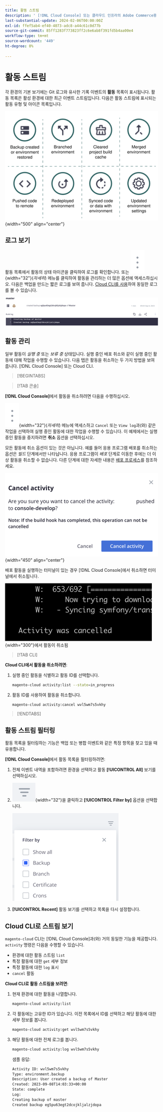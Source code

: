 ```yaml
---
title: 활동 스트림
description: ' [!DNL Cloud Console] 또는 클라우드 인프라의 Adobe Commerce용 Cloud CLI에서 활동 스트림을 읽는 방법을 알아봅니다.'
last-substantial-update: 2024-02-06T00:00:00Z
exl-id: ffef5ab4-ef40-4073-adc8-a44c61c0d77b
source-git-commit: 85ff1283f773823ff2c6e6ab8f391fd5b4aa00e4
workflow-type: tm+mt
source-wordcount: '449'
ht-degree: 0%

---
```


# 활동 스트림

각 환경의 기본 보기에는 Git 로그와 유사한 기록 이벤트의 **활동** 목록이 표시됩니다. 활동 목록은 활성 환경에 대한 최근 이벤트 스트림입니다. 다음은 활동 스트림에 표시되는 활동 유형 및 아이콘 목록입니다.

![활동 유형](../../assets/activity-types.svg){width="500" align="center"}

## 로그 보기

활동 목록에서 활동의 상태 아이콘을 클릭하여 로그를 확인합니다. 또는 ![자세히](../../assets/icon-more.png){width="32"}(_자세히_) 메뉴를 클릭하여 활동을 관리하는 더 많은 옵션에 액세스하십시오. 다음은 백업을 만드는 짧은 로그를 보여 줍니다. [Cloud CLI를 사용](#activity-stream-with-cloud-cli)하여 동일한 로그를 볼 수 있습니다.

![로그 보기](../../assets/log-view.png)

## 활동 관리

일부 활동이 _실행 중_ 또는 _보류 중_ 상태입니다. 실행 중인 배포 취소와 같이 실행 중인 활동에 대해 작업을 수행할 수 있습니다. 다음 탭은 활동을 취소하는 두 가지 방법을 보여 줍니다. [!DNL Cloud Console] 또는 Cloud CLI.

>[!BEGINTABS]

>[!TAB 콘솔]

**[!DNL Cloud Console]**&#x200B;에서 활동을 취소하려면 다음을 수행하십시오.

![자세히](../../assets/icon-more.png){width="32"}(_자세히_) 메뉴에 액세스하고 `Cancel` 또는 `View log`과(와) 같은 작업을 선택하여 실행 중인 활동에 대한 작업을 수행할 수 있습니다. 이 예제에서는 실행 중인 활동을 중지하려면 **취소** 옵션을 선택하십시오.

모든 활동에 취소 옵션이 있는 것은 아닙니다. 예를 들어 응용 프로그램 배포를 취소하는 옵션은 _빌드_ 단계에서만 나타납니다. 응용 프로그램이 _배포_ 단계로 이동한 후에는 더 이상 활동을 취소할 수 없습니다. 다른 단계에 대한 자세한 내용은 [배포 프로세스](../deploy/process.md)를 참조하세요.

![활동 취소](../../assets/activity-icons/cancel-activity.png){width="450" align="center"}

배포 활동을 실행하는 터미널이 있는 경우 [!DNL Cloud Console]에서 취소하면 터미널에서 취소됩니다.

![터미널](../../assets/activity-icons/activity-cancelled.png){width="300"}에서 활동이 취소됨

>[!TAB CLI]

**Cloud CLI에서 활동을 취소하려면**:

1. 실행 중인 활동을 식별하고 활동 ID를 선택합니다.

   ```bash
   magento-cloud activity:list --state=in_progress
   ```

1. 활동 ID를 사용하여 활동을 취소합니다.

   ```bash
   magento-cloud activity:cancel wvl5wm7s5vkhy
   ```

>[!ENDTABS]

## 활동 스트림 필터링

활동 목록을 필터링하는 기능은 백업 또는 병합 이벤트와 같은 특정 항목을 찾고 있을 때 유용합니다.

**[!DNL Cloud Console]**&#x200B;에서 활동 목록을 필터링하려면:

1. 전체 이벤트 내역을 포함하려면 환경을 선택하고 활동 **[!UICONTROL All]** 보기를 선택하십시오.

1. ![필터링 기준](../../assets/icon-filterby.png){width="32"}을 클릭하고 **[!UICONTROL Filter by]** 옵션을 선택합니다.

   ![활동 필터링](../../assets/activity-filter.png)

1. **[!UICONTROL Recent]** 활동 보기를 선택하고 목록을 다시 설정합니다.

## Cloud CLI로 스트림 보기

`magento-cloud` CLI는 [!DNL Cloud Console]과(와) 거의 동일한 기능을 제공합니다. `activity` 명령은 다음을 수행할 수 있습니다.

- 환경에 대한 활동 스트림 `list`
- 특정 활동에 대한 `get` 세부 정보
- 특정 활동에 대한 `log` 표시
- `cancel` 활동

**Cloud CLI로 활동 스트림을 보려면**:

1. 현재 환경에 대한 활동을 나열합니다.

   ```bash
   magento-cloud activity:list
   ```

1. 각 활동에는 고유한 ID가 있습니다. 이전 목록에서 ID를 선택하고 해당 활동에 대한 세부 정보를 봅니다.

   ```bash
   magento-cloud activity:get wvl5wm7s5vkhy
   ```

1. 해당 활동에 대한 전체 로그를 봅니다.

   ```bash
   magento-cloud activity:log wvl5wm7s5vkhy
   ```

   샘플 응답:

   ```bash
   Activity ID: wvl5wm7s5vkhy
   Type: environment.backup
   Description: User created a backup of Master
   Created: 2023-09-08T14:03:33+00:00
   State: complete
   Log:
   Creating backup of master
   Created backup eg5pu63egt2dcojkljalzjdopa
   ```
